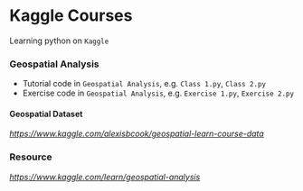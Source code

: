 # Kaggle Courses
  Learning python on `Kaggle`

### Geospatial Analysis
  
  - Tutorial code in `Geospatial Analysis`, e.g. `Class 1.py`, `Class 2.py`
  - Exercise code in `Geospatial Analysis`, e.g. `Exercise 1.py`, `Exercise 2.py`
  
#### Geospatial Dataset
  
  _https://www.kaggle.com/alexisbcook/geospatial-learn-course-data_

### Resource
_https://www.kaggle.com/learn/geospatial-analysis_
